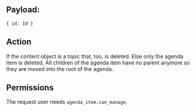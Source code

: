 ## Payload:
```
{ id: Id }
```

## Action
If the content object is a topic that, too, is deleted. Else only the agenda item is deleted. All children of the agenda item have no parent anymore so they are moved into the root of the agenda.

## Permissions
The request user needs `agenda_item.can_manage`.
